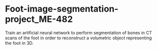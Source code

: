 # Foot-image-segmentation-project_ME-482
Train an artificial neural network to perform segmentation of bones in CT scans of the foot in order to reconstruct a volumetric object representing the foot in 3D.
